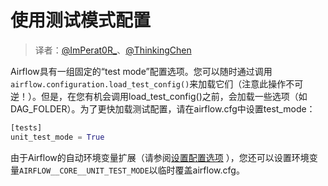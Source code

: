 # 使用测试模式配置

> 译者：[@ImPerat0R\_](https://github.com/tssujt)、[@ThinkingChen](https://github.com/cdmikechen)

Airflow具有一组固定的“test mode”配置选项。您可以随时通过调用`airflow.configuration.load_test_config()`来加载它们（注意此操作不可逆！）。但是，在您有机会调用load_test_config()之前，会加载一些选项（如DAG_FOLDER）。为了更快加载测试配置，请在airflow.cfg中设置test_mode：

```py
[tests]
unit_test_mode = True
```

由于Airflow的自动环境变量扩展（请参阅[设置配置选项](7.md) ），您还可以设置环境变量`AIRFLOW__CORE__UNIT_TEST_MODE`以临时覆盖airflow.cfg。
